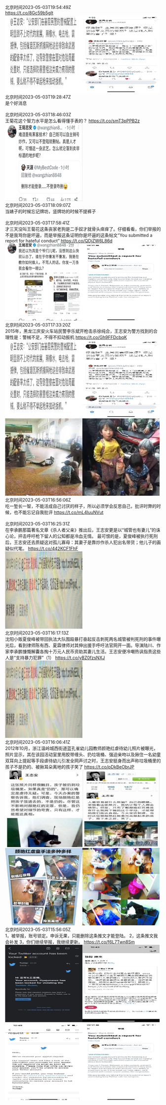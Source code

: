 北京时间2023-05-03T19:54:49Z<br>https://t.co/8Gc59b5gIt<br><img src='/temp/2023/1653729823653777410_0.jpg' width='250' height='250'><img src='/temp/2023/1653729823653777410_1.jpg' width='250' height='250'><br>北京时间2023-05-03T19:28:47Z<br>是个好消息<br><br>北京时间2023-05-03T18:46:03Z<br>王菊花这个智力水平是怎么看得懂手表的？ https://t.co/smT3pPPB2z<br><img src='/temp/2023/1653712520191033347_0.jpg' width='250' height='250'><br>北京时间2023-05-03T18:09:07Z<br>当婊子的时候忘记牌坊，竖牌坊的时候不提裤子<br><br>北京时间2023-05-03T17:58:41Z<br>才三天没叫王菊花这条丧家老狗是二手奴才就骨头痒痒了。仔细看看，你们举报的不是我骂你是坏逼，而是举报这条证明你是坏逼的这条帖文“You submitted a report for hateful conduct” https://t.co/QDjZW6L86d<br><img src='/temp/2023/1653700598859194368_0.jpg' width='250' height='250'><img src='/temp/2023/1653700598859194368_1.jpg' width='250' height='250'><br>北京时间2023-05-03T17:33:20Z<br>2015年，黑龙江庆安火车站民警李乐斌开枪击杀徐纯合，王志安为警方找到的合理性是：警械不足，不得不扣动扳机 https://t.co/Gh9FFDcbqK<br><img src='/temp/2023/1653694217041104896_0.jpg' width='250' height='250'><img src='/temp/2023/1653694217041104896_1.jpg' width='250' height='250'><img src='/temp/2023/1653694217041104896_2.jpg' width='250' height='250'><img src='/temp/2023/1653694217041104896_3.jpg' width='250' height='250'><br>北京时间2023-05-03T16:56:06Z<br>吃一堑长一智，不能活成自己讨厌的样子，所以必须学会反思自己，批评时弊的时候，也不能忘记自我批评
https://t.co/mL4IuuNVut<br><br>北京时间2023-05-03T16:25:31Z<br>在李承鹏那篇著名文章《杀人者父亲》推出后，王志安更是以“城管也有妻儿”的诛心论，抨击呼吁枪下留人的公知都是冷血无情。
最可恨的是，夏俊峰被执行死刑后，王志安还去质疑这对孤儿寡母：其妻子是靠炒作杀人犯出名带货；他儿子的画疑似代笔。 https://t.co/442KCF1FhF<br><img src='/temp/2023/1653677151714148352_0.jpg' width='250' height='250'><br>北京时间2023-05-03T16:17:13Z<br>沈阳小贩夏俊峰被带回执法大队围殴暴打奋起反击刺死两名城管被判死刑的事件曝光后，看到律师陈有西、夏霖律师对其伸出援手呼吁法官网开一面。导演陆川、作家李承鹏慷慨解囊各掏十万元人民币资助其妻儿生活。王志安便冷嘲热讽指责这些人是“支持暴力犯罪”（1） https://t.co/yBZ0fzsNXJ<br><img src='/temp/2023/1653675063768657922_0.jpg' width='250' height='250'><br>北京时间2023-05-03T16:06:41Z<br>2012年10月，浙江温岭城西街道蓝孔雀幼儿园教师颜艳红虐待幼儿照片被曝光，照片显示，其在该园活动室里用胶带缠头、扔垃圾桶、强迫亲吻以及揪住一名幼童双耳向上提起等手段虐待幼儿引发全网声讨之时，王志安挺身而出声称垃圾桶里的孩子不是扔的、被揪耳朵离地的孩子笑了 https://t.co/pDkBeObrJP<br><img src='/temp/2023/1653672414025330688_0.jpg' width='250' height='250'><img src='/temp/2023/1653672414025330688_1.jpg' width='250' height='250'><img src='/temp/2023/1653672414025330688_2.jpg' width='250' height='250'><img src='/temp/2023/1653672414025330688_3.jpg' width='250' height='250'><br>北京时间2023-05-03T15:56:05Z<br>1，被举报，账号锁定。申诉无果，只能删除这条推文才能登陆。
2，这条推文我会补发
3，你们继续举报，我继续更新。 https://t.co/f6L7Twn8Sm<br><img src='/temp/2023/1653669743180783617_0.jpg' width='250' height='250'><img src='/temp/2023/1653669743180783617_1.jpg' width='250' height='250'><img src='/temp/2023/1653669743180783617_2.jpg' width='250' height='250'><img src='/temp/2023/1653669743180783617_3.jpg' width='250' height='250'><br>